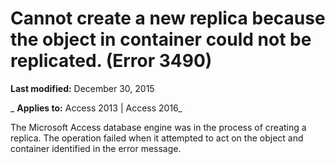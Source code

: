 
# Cannot create a new replica because the <name> object in <name> container could not be replicated. (Error 3490)

 **Last modified:** December 30, 2015

 _ **Applies to:** Access 2013 | Access 2016_

The Microsoft Access database engine was in the process of creating a replica. The operation failed when it attempted to act on the object and container identified in the error message.

